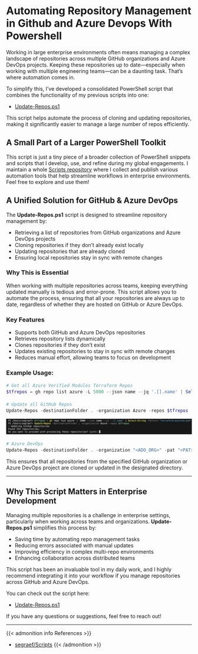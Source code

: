 # Automating Repository Management in Github and Azure Devops With Powershell


Working in large enterprise environments often means managing a complex landscape of repositories across multiple GitHub organizations and Azure DevOps projects. Keeping these repositories up to date—especially when working with multiple engineering teams—can be a daunting task. That’s where automation comes in.

To simplify this, I’ve developed a consolidated PowerShell script that combines the functionality of my previous scripts into one:

- [Update-Repos.ps1](https://github.com/segraef/Scripts/blob/main/PowerShell/Update-Repos.ps1)

This script helps automate the process of cloning and updating repositories, making it significantly easier to manage a large number of repos efficiently.

<!--more-->

## A Small Part of a Larger PowerShell Toolkit

This script is just a tiny piece of a broader collection of PowerShell snippets and scripts that I develop, use, and refine during my global engagements. I maintain a whole [Scripts repository](https://github.com/segraef/Scripts/blob/main/PowerShell/) where I collect and publish various automation tools that help streamline workflows in enterprise environments. Feel free to explore and use them!

## A Unified Solution for GitHub & Azure DevOps

The **Update-Repos.ps1** script is designed to streamline repository management by:

- Retrieving a list of repositories from GitHub organizations and Azure DevOps projects
- Cloning repositories if they don’t already exist locally
- Updating repositories that are already cloned
- Ensuring local repositories stay in sync with remote changes

### Why This is Essential
When working with multiple repositories across teams, keeping everything updated manually is tedious and error-prone. This script allows you to automate the process, ensuring that all your repositories are always up to date, regardless of whether they are hosted on GitHub or Azure DevOps.

### Key Features
- Supports both GitHub and Azure DevOps repositories
- Retrieves repository lists dynamically
- Clones repositories if they don’t exist
- Updates existing repositories to stay in sync with remote changes
- Reduces manual effort, allowing teams to focus on development

### Example Usage:
```powershell
# Get all Azure Verified Modules Terraform Repos
$tfrepos = gh repo list azure -L 5000 --json name --jq '.[].name' | Select-String -Pattern "terraform-azurerm-avm"

# Update all GitHub Repos
Update-Repos -destinationFolder . -organization Azure -repos $tfrepos
```

![Clone or Update all 154 AVM Terraform Repos](repos.png)

```powershell
# Azure DevOps
Update-Repos -destinationFolder . -organization "<ADO_ORG>" -pat "<PAT>"
```

This ensures that all repositories from the specified GitHub organization or Azure DevOps project are cloned or updated in the designated directory.

---

## Why This Script Matters in Enterprise Development

Managing multiple repositories is a challenge in enterprise settings, particularly when working across teams and organizations. **Update-Repos.ps1** simplifies this process by:

- Saving time by automating repo management tasks
- Reducing errors associated with manual updates
- Improving efficiency in complex multi-repo environments
- Enhancing collaboration across distributed teams

This script has been an invaluable tool in my daily work, and I highly recommend integrating it into your workflow if you manage repositories across GitHub and Azure DevOps.

You can check out the script here:
- [Update-Repos.ps1](https://github.com/segraef/Scripts/blob/main/PowerShell/Update-Repos.ps1)

If you have any questions or suggestions, feel free to reach out!

---

{{< admonition info References >}}
- [segraef/Scripts](https://github.com/segraef/Scripts/blob/main/PowerShell/)
{{< /admonition >}}

